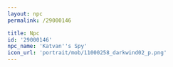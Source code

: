 ```yaml
---
layout: npc
permalink: /29000146

title: Npc
id: '29000146'
npc_name: 'Katvan''s Spy'
icon_url: 'portrait/mob/11000258_darkwind02_p.png'
---
```

